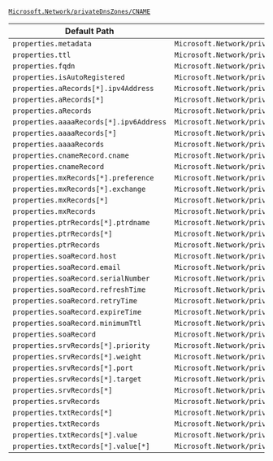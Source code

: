 [`Microsoft.Network/privateDnsZones/CNAME`](https://docs.microsoft.com/en-us/azure/templates/microsoft.network/privatednszones/cname)

| Default Path | Alias |
|---|---|
| `properties.metadata` | `Microsoft.Network/privateDnsZones/CNAME/metadata` |
| `properties.ttl` | `Microsoft.Network/privateDnsZones/CNAME/ttl` |
| `properties.fqdn` | `Microsoft.Network/privateDnsZones/CNAME/fqdn` |
| `properties.isAutoRegistered` | `Microsoft.Network/privateDnsZones/CNAME/isAutoRegistered` |
| `properties.aRecords[*].ipv4Address` | `Microsoft.Network/privateDnsZones/CNAME/aRecords[*].ipv4Address` |
| `properties.aRecords[*]` | `Microsoft.Network/privateDnsZones/CNAME/aRecords[*]` |
| `properties.aRecords` | `Microsoft.Network/privateDnsZones/CNAME/aRecords` |
| `properties.aaaaRecords[*].ipv6Address` | `Microsoft.Network/privateDnsZones/CNAME/aaaaRecords[*].ipv6Address` |
| `properties.aaaaRecords[*]` | `Microsoft.Network/privateDnsZones/CNAME/aaaaRecords[*]` |
| `properties.aaaaRecords` | `Microsoft.Network/privateDnsZones/CNAME/aaaaRecords` |
| `properties.cnameRecord.cname` | `Microsoft.Network/privateDnsZones/CNAME/cnameRecord.cname` |
| `properties.cnameRecord` | `Microsoft.Network/privateDnsZones/CNAME/cnameRecord` |
| `properties.mxRecords[*].preference` | `Microsoft.Network/privateDnsZones/CNAME/mxRecords[*].preference` |
| `properties.mxRecords[*].exchange` | `Microsoft.Network/privateDnsZones/CNAME/mxRecords[*].exchange` |
| `properties.mxRecords[*]` | `Microsoft.Network/privateDnsZones/CNAME/mxRecords[*]` |
| `properties.mxRecords` | `Microsoft.Network/privateDnsZones/CNAME/mxRecords` |
| `properties.ptrRecords[*].ptrdname` | `Microsoft.Network/privateDnsZones/CNAME/ptrRecords[*].ptrdname` |
| `properties.ptrRecords[*]` | `Microsoft.Network/privateDnsZones/CNAME/ptrRecords[*]` |
| `properties.ptrRecords` | `Microsoft.Network/privateDnsZones/CNAME/ptrRecords` |
| `properties.soaRecord.host` | `Microsoft.Network/privateDnsZones/CNAME/soaRecord.host` |
| `properties.soaRecord.email` | `Microsoft.Network/privateDnsZones/CNAME/soaRecord.email` |
| `properties.soaRecord.serialNumber` | `Microsoft.Network/privateDnsZones/CNAME/soaRecord.serialNumber` |
| `properties.soaRecord.refreshTime` | `Microsoft.Network/privateDnsZones/CNAME/soaRecord.refreshTime` |
| `properties.soaRecord.retryTime` | `Microsoft.Network/privateDnsZones/CNAME/soaRecord.retryTime` |
| `properties.soaRecord.expireTime` | `Microsoft.Network/privateDnsZones/CNAME/soaRecord.expireTime` |
| `properties.soaRecord.minimumTtl` | `Microsoft.Network/privateDnsZones/CNAME/soaRecord.minimumTtl` |
| `properties.soaRecord` | `Microsoft.Network/privateDnsZones/CNAME/soaRecord` |
| `properties.srvRecords[*].priority` | `Microsoft.Network/privateDnsZones/CNAME/srvRecords[*].priority` |
| `properties.srvRecords[*].weight` | `Microsoft.Network/privateDnsZones/CNAME/srvRecords[*].weight` |
| `properties.srvRecords[*].port` | `Microsoft.Network/privateDnsZones/CNAME/srvRecords[*].port` |
| `properties.srvRecords[*].target` | `Microsoft.Network/privateDnsZones/CNAME/srvRecords[*].target` |
| `properties.srvRecords[*]` | `Microsoft.Network/privateDnsZones/CNAME/srvRecords[*]` |
| `properties.srvRecords` | `Microsoft.Network/privateDnsZones/CNAME/srvRecords` |
| `properties.txtRecords[*]` | `Microsoft.Network/privateDnsZones/CNAME/txtRecords[*]` |
| `properties.txtRecords` | `Microsoft.Network/privateDnsZones/CNAME/txtRecords` |
| `properties.txtRecords[*].value` | `Microsoft.Network/privateDnsZones/CNAME/txtRecords[*].value` |
| `properties.txtRecords[*].value[*]` | `Microsoft.Network/privateDnsZones/CNAME/txtRecords[*].value[*]` |

